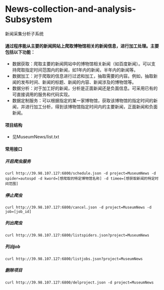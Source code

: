 # News-collection-and-analysis-Subsystem
新闻采集分析子系统

#### 通过程序能从主要的新闻网站上爬取博物馆相关的新闻信息，进行加工处理。主要包括以下功能：
* 数据获取：爬取主要的新闻网站中的博物馆相关新闻（如百度新闻）。可以支持爬取指定时间范围内的新闻，如1年内的新闻，半年内的新闻等。
* 数据加工：对于爬取的信息进行过滤和加工，抽取需要的内容。例如，抽取新闻的发布时间、新闻的标题、新闻的内容、新闻涉及的博物馆等。
* 数据分析：对于加工好的新闻，分析是正面新闻还是负面信息。可采用已有的可直接调用的服务和代码实现。
* 数据定制服务：可以根据指定的某一家博物馆，获取该博物馆的指定时间的新闻，并进行加工分析，得到该博物馆指定时间内的主要新闻，正面新闻和负面新闻。
  
#### 项目结构
* 见MuseumNews/list.txt

#### 常用接口
##### 开启爬虫服务
    curl http://39.98.107.127:6800/schedule.json -d project=MuseumNews -d spider=autospd -d kword=[想爬取的特定博物馆名称] -d timee=[想获取新闻的特定时间范围]

##### 停止爬虫
    curl http://39.98.107.127:6800/cancel.json -d project=MuseumNews -d job=[job_id]

##### 列出爬虫
    curl http://39.98.107.127:6800/listspiders.json?project=MuseumNews

##### 列出job
    curl http://39.98.107.127:6800/listjobs.json?project=MuseumNews

##### 删除项目
    curl http://39.98.107.127:6800/delproject.json -d project=MuseumNews